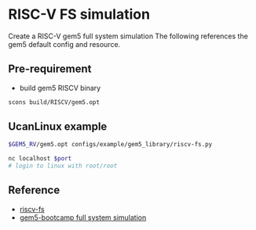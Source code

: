 # RISC-V FS simulation 
Create a RISC-V gem5 full system simulation
The following references the gem5 default config and resource.

## Pre-requirement 
- build gem5 RISCV binary 
```bash
scons build/RISCV/gem5.opt
```

## UcanLinux example
```bash
$GEM5_RV/gem5.opt configs/example/gem5_library/riscv-fs.py

nc localhost $port
# login to linux with root/root
```

## Reference
- [riscv-fs](http://resources.gem5.org/resources/riscv-fs)
- [gem5-bootcamp full system
  simulation](https://gem5bootcamp.github.io/gem5-bootcamp-env/modules/using%20gem5/full-system/)
